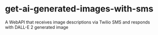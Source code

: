 # get-ai-generated-images-with-sms
A WebAPI that receives image descriptions via Twilio SMS and responds with DALL-E 2 generated image
